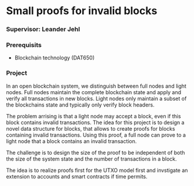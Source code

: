 # Small proofs for invalid blocks

### Supervisor: Leander Jehl

### Prerequisits
- Blockchain technology (DAT650)

### Project
In an open blockchain system, we distinguish between full nodes and light nodes.
Full nodes maintain the complete blockchain state and apply and verify all transactions in new blocks.
Light nodes only maintain a subset of the blockchains state and typically only verify block headers.

The problem arrising is that a light node may accept a block, even if this block contains invalid transactions.
The idea for this project is to design a novel data structure for blocks, that allows to create proofs for blocks containing invalid transactions.
Using this proof, a full node can prove to a light node that a block contains an invalid transaction.

The challenge is to design the size of the proof to be independent of both the size of the system state and the 
number of transactions in a block.

The idea is to realize proofs first for the UTXO model first and invstigate an extension to accounts and smart contracts if time permits.
